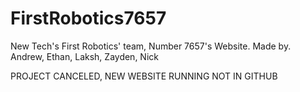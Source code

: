 # FirstRobotics7657
New Tech's First Robotics' team, Number 7657's Website. Made by. Andrew, Ethan, Laksh, Zayden, Nick


PROJECT CANCELED, NEW WEBSITE RUNNING NOT IN GITHUB
